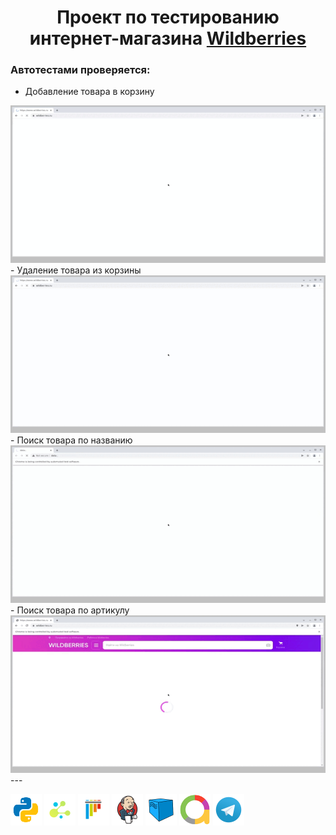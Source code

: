 <h1 align="center">Проект по тестированию интернет-магазина <a href="https://www.wildberries.ru/"> Wildberries </a> </h1>


### Автотестами проверяется:

- Добавление товара в корзину  
<img src="readme_files/add_to_cart.gif" width="600"/>
- Удаление товара из корзины  
<img src="readme_files/remove_from_cart.gif" width="600"/>
- Поиск товара по названию  
<img src="readme_files/search_by_name.gif" width="600"/>
- Поиск товара по артикулу
<img src="readme_files/search_by_article.gif" width="600"/>
---
<p align="left">
<img align="center" src="logo/python.svg" width="50"/>
<img align="center"  src="logo/selene.png" width="50"/>
<img align="center"  src="logo/pytest-original.svg" width="50"/>
<img align="center"  src="logo/Jenkins.svg" width="50"/>
<img align="center"  src="logo/Selenoid.svg" width="50"/>
<img align="center"  src="logo/Allure_new.png" width="50"/>
<img align="center"  src="logo/Telegram.svg" width="50"/>
</p>







